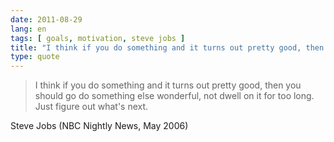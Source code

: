 ```yaml
---
date: 2011-08-29
lang: en
tags: [ goals, motivation, steve jobs ]
title: "I think if you do something and it turns out pretty good, then you"
type: quote
---
```


> I think if you do something and it turns out pretty good, then you
> should go do something else wonderful, not dwell on it for too long.
> Just figure out what's next.

Steve Jobs (NBC Nightly News, May 2006)

